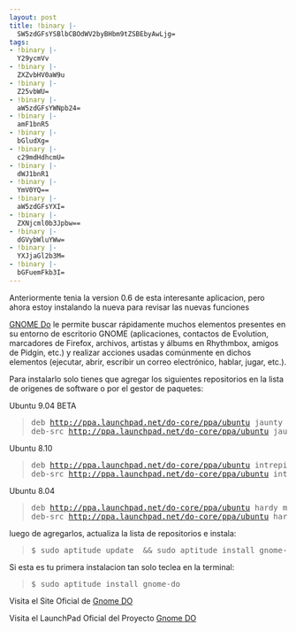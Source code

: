 ```yaml
---
layout: post
title: !binary |-
  SW5zdGFsYSBlbCBOdWV2byBHbm9tZSBEbyAwLjg=
tags:
- !binary |-
  Y29ycmVv
- !binary |-
  ZXZvbHV0aW9u
- !binary |-
  Z25vbWU=
- !binary |-
  aW5zdGFsYWNpb24=
- !binary |-
  amF1bnR5
- !binary |-
  bGludXg=
- !binary |-
  c29mdHdhcmU=
- !binary |-
  dWJ1bnR1
- !binary |-
  YmV0YQ==
- !binary |-
  aW5zdGFsYXI=
- !binary |-
  ZXNjcml0b3Jpbw==
- !binary |-
  dGVybWluYWw=
- !binary |-
  YXJjaGl2b3M=
- !binary |-
  bGFuemFkb3I=
---
```

Anteriormente tenia la version 0.6 de esta interesante aplicacion, pero ahora estoy instalando la nueva para revisar las nuevas funciones

<a title="Web Oficial Gnome DO" href="http://do.davebsd.com" target="_blank">GNOME Do</a> le permite buscar rápidamente muchos elementos presentes en su entorno de escritorio GNOME (aplicaciones, contactos de Evolution, marcadores de Firefox, archivos, artistas y álbums en Rhythmbox, amigos de Pidgin, etc.) y realizar acciones usadas comúnmente en dichos elementos (ejecutar, abrir, escribir un correo electrónico, hablar, jugar, etc.).

Para instalarlo solo tienes que agregar los siguientes repositorios en la lista de origenes de software o por el gestor de paquetes:

Ubuntu 9.04 BETA
<blockquote>
<pre id="sources-list-entries">deb <a href="http://ppa.launchpad.net/do-core/ppa/ubuntu">http://ppa.launchpad.net/do-core/ppa/ubuntu</a> <span id="series-deb">jaunty</span> main
deb-src <a href="http://ppa.launchpad.net/do-core/ppa/ubuntu">http://ppa.launchpad.net/do-core/ppa/ubuntu</a> <span id="series-deb-src">jaunty</span> main</pre>
</blockquote>
Ubuntu 8.10
<blockquote>
<pre id="sources-list-entries">deb <a href="http://ppa.launchpad.net/do-core/ppa/ubuntu">http://ppa.launchpad.net/do-core/ppa/ubuntu</a> <span id="series-deb">intrepid</span> main
deb-src <a href="http://ppa.launchpad.net/do-core/ppa/ubuntu">http://ppa.launchpad.net/do-core/ppa/ubuntu</a> <span id="series-deb-src">intrepid</span> main</pre>
</blockquote>
Ubuntu 8.04
<blockquote>
<pre id="sources-list-entries">deb <a href="http://ppa.launchpad.net/do-core/ppa/ubuntu">http://ppa.launchpad.net/do-core/ppa/ubuntu</a> <span id="series-deb">hardy</span> main
deb-src <a href="http://ppa.launchpad.net/do-core/ppa/ubuntu">http://ppa.launchpad.net/do-core/ppa/ubuntu</a> <span id="series-deb-src">hardy</span> main</pre>
</blockquote>
luego de agregarlos, actualiza la lista de repositorios e instala:
<blockquote>
<pre>$ sudo aptitude update  &amp;&amp; sudo aptitude install gnome-do</pre>
</blockquote>
Si esta es tu primera instalacion tan solo teclea en la terminal:
<blockquote>
<pre>$ sudo aptitude install gnome-do</pre>
</blockquote>
Visita el Site Oficial de <a title="Web Oficial Gnome DO" href="http://do.davebsd.com" target="_blank">Gnome DO</a>

Visita el LaunchPad Oficial del Proyecto <a title="Launchpad" href="https://launchpad.net/~do-core/+archive/ppa" target="_blank">Gnome DO</a>
